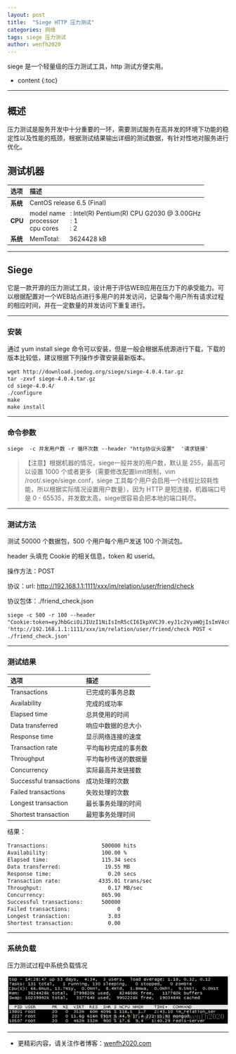 ```yaml
---
layout: post
title:  "Siege HTTP 压力测试"
categories: 网络
tags: siege 压力测试
author: wenfh2020
---
```


siege 是一个轻量级的压力测试工具，http 测试方便实用。



* content
{:toc}

---

## 概述

压力测试是服务开发中十分重要的一环，需要测试服务在高并发的环境下功能的稳定性以及性能的瓶颈，根据测试结果输出详细的测试数据，有针对性地对服务进行优化。

## 测试机器

| 选项     | 描述                                                                                                       |
| :------- | :--------------------------------------------------------------------------------------------------------- |
| **系统** | CentOS release 6.5 (Final)                                                                                 |
| **CPU**  | model name   : Intel(R) Pentium(R) CPU G2030 @ 3.00GHz <br/> processor       : 1 <br/> cpu cores       : 2 |
| **系统** | MemTotal:      3624428 kB                                                                                  |

---

## Siege

它是一款开源的压力测试工具，设计用于评估WEB应用在压力下的承受能力。可以根据配置对一个WEB站点进行多用户的并发访问，记录每个用户所有请求过程的相应时间，并在一定数量的并发访问下重复进行。

---

### 安装

通过 yum install siege 命令可以安装，但是一般会根据系统源进行下载，下载的版本比较低，建议根据下列操作步骤安装最新版本。

```shell
wget http://download.joedog.org/siege/siege-4.0.4.tar.gz
tar -zxvf siege-4.0.4.tar.gz
cd siege-4.0.4/
./configure
make
make install
```

---

### 命令参数

```shell
siege  -c 并发用户数 -r 循环次数 --header "http协议头设置"  '请求链接'
```

> 【注意】根据机器的情况，siege一般并发的用户数，默认是 255，最高可以设置 1000 个或者更多（需要修改配置limit限制，vim /root/.siege/siege.conf，siege 工具每个用户会启用一个线程比较耗性能，所以根据实际情况设置用户数量），因为 HTTP 是短连接，机器端口号是 0 - 65535，并发数太高，siege很容易会把本地的端口耗尽。

---

### 测试方法

测试 50000 个数据包，500 个用户每个用户发送 100 个测试包。

header 头填充 Cookie 的相关信息，token 和 userid。

操作方法：POST

协议：url: http://192.168.1.1:1111/xxx/im/relation/user/friend/check

协议包体：./friend_check.json

```shell
siege -c 500 -r 100 --header "Cookie:token=eyJhbGciOiJIUzI1NiIsInR5cCI6IkpXVCJ9.eyJ1c2VyaWQjIsImV4cCI6MTU1MjE4MTAzMH0.Cz8MN2kREkueZC4tAwGw_r0qv7b0oRgli8mYOozXHG8;userid=2" 'http://192.168.1.1:1111/xxx/im/relation/user/friend/check POST < ./friend_check.json'
```

---

### 测试结果

| 选项                    | 描述                 |
| :---------------------- | :------------------- |
| Transactions            | 已完成的事务总数     |
| Availability            | 完成的成功率         |
| Elapsed time            | 总共使用的时间       |
| Data transferred        | 响应中数据的总大小   |
| Response time           | 显示网络连接的速度   |
| Transaction rate        | 平均每秒完成的事务数 |
| Throughput              | 平均每秒传送的数据量 |
| Concurrency             | 实际最高并发链接数   |
| Successful transactions | 成功处理的次数       |
| Failed transactions     | 失败处理的次数       |
| Longest transaction     | 最长事务处理的时间   |
| Shortest transaction    | 最短事务处理时间     |

结果：

```shell
Transactions:                 500000 hits
Availability:                 100.00 %
Elapsed time:                 115.34 secs
Data transferred:              19.55 MB
Response time:                  0.20 secs
Transaction rate:            4335.01 trans/sec
Throughput:                     0.17 MB/sec
Concurrency:                  865.90
Successful transactions:      500000
Failed transactions:               0
Longest transaction:            3.03
Shortest transaction:           0.00
```

---

### 系统负载

压力测试过程中系统负载情况

![系统负载](/images/2020-03-11-08-23-10.png)

---

* 更精彩内容，请关注作者博客：[wenfh2020.com](https://wenfh2020.com/)
